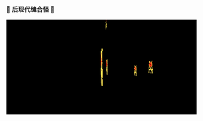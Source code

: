 ### 🙏 后现代缝合怪 🙏

<div align="center">
  <a href="https://kusstar.vercel.app/">
    <img src="./snapshot/kusstar.gif" alt="I am useless thing!" min-width="100%"/>
  </a>
</div>
